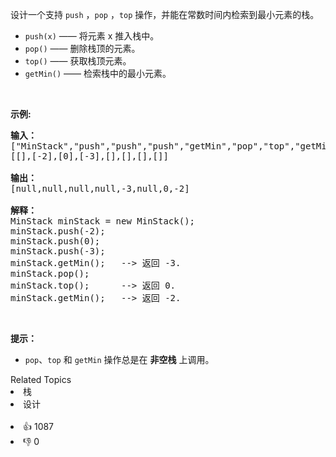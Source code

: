 <p>设计一个支持 <code>push</code> ，<code>pop</code> ，<code>top</code> 操作，并能在常数时间内检索到最小元素的栈。</p>

<ul>
	<li><code>push(x)</code> &mdash;&mdash; 将元素 x 推入栈中。</li>
	<li><code>pop()</code>&nbsp;&mdash;&mdash; 删除栈顶的元素。</li>
	<li><code>top()</code>&nbsp;&mdash;&mdash; 获取栈顶元素。</li>
	<li><code>getMin()</code> &mdash;&mdash; 检索栈中的最小元素。</li>
</ul>

<p>&nbsp;</p>

<p><strong>示例:</strong></p>

<pre><strong>输入：</strong>
[&quot;MinStack&quot;,&quot;push&quot;,&quot;push&quot;,&quot;push&quot;,&quot;getMin&quot;,&quot;pop&quot;,&quot;top&quot;,&quot;getMin&quot;]
[[],[-2],[0],[-3],[],[],[],[]]

<strong>输出：</strong>
[null,null,null,null,-3,null,0,-2]

<strong>解释：</strong>
MinStack minStack = new MinStack();
minStack.push(-2);
minStack.push(0);
minStack.push(-3);
minStack.getMin();   --&gt; 返回 -3.
minStack.pop();
minStack.top();      --&gt; 返回 0.
minStack.getMin();   --&gt; 返回 -2.
</pre>

<p>&nbsp;</p>

<p><strong>提示：</strong></p>

<ul>
	<li><code>pop</code>、<code>top</code> 和 <code>getMin</code> 操作总是在 <strong>非空栈</strong> 上调用。</li>
</ul>
<div><div>Related Topics</div><div><li>栈</li><li>设计</li></div></div><br><div><li>👍 1087</li><li>👎 0</li></div>